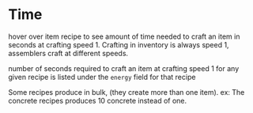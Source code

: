 # Time

hover over item recipe to see amount of time needed to craft an item in seconds at crafting speed 1. Crafting in inventory is always speed 1, assemblers craft at different
speeds.

number of seconds required to craft an item at crafting speed 1 for any given recipe is listed under the `energy` field for that recipe   

Some recipes produce in bulk, (they create more than one item). ex: The concrete recipes produces 10 concrete instead of one.